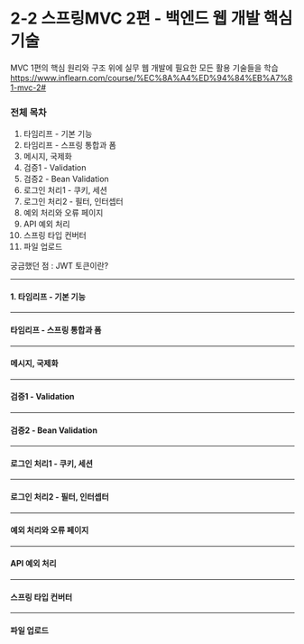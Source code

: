 # 2-2 스프링MVC 2편 - 백엔드 웹 개발 핵심 기술 
MVC 1편의 핵심 원리와 구조 위에 실무 웹 개발에 필요한 모든 활용 기술들을 학습
https://www.inflearn.com/course/%EC%8A%A4%ED%94%84%EB%A7%81-mvc-2#

### 전체 목차
1. 타임리프 - 기본 기능
2. 타임리프 - 스프링 통합과 폼
3. 메시지, 국제화
4. 검증1 - Validation
5. 검증2 - Bean Validation
6. 로그인 처리1 - 쿠키, 세션
7. 로그인 처리2 - 필터, 인터셉터
8. 예외 처리와 오류 페이지
9. API 예외 처리
10. 스프링 타입 컨버터
11. 파일 업로드

궁금했던 점 :
JWT 토큰이란?

---------------
#### 1. 타임리프 - 기본 기능
---------------
#### 타임리프 - 스프링 통합과 폼
---------------
#### 메시지, 국제화
---------------
#### 검증1 - Validation
---------------
#### 검증2 - Bean Validation
---------------
#### 로그인 처리1 - 쿠키, 세션
---------------
#### 로그인 처리2 - 필터, 인터셉터
---------------
#### 예외 처리와 오류 페이지
---------------
#### API 예외 처리
---------------
#### 스프링 타입 컨버터
---------------
#### 파일 업로드
